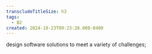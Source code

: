 ```yaml
---
transcludeTitleSize: h3
tags:
  - B2
created: 2024-10-23T09:23:28.000-0400
---
```

design software solutions to meet a variety of challenges;
